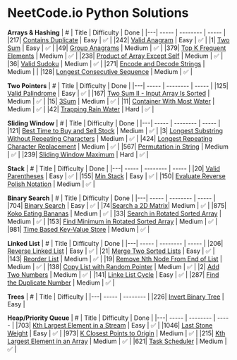 # NeetCode.io Python Solutions

**Arrays & Hashing**
| # | Title | Difficulty | Done |
|---| ----- | -------- | ----- |
|217| [Contains Duplicate](https://leetcode.com/problems/contains-duplicate/) | Easy | ✅ |
|242| [Valid Anagram](https://leetcode.com/problems/valid-anagram/) | Easy | ✅ |
|1| [Two Sum](https://leetcode.com/problems/two-sum/) | Easy | ✅ |
|49| [Group Anagrams](https://leetcode.com/problems/group-anagrams/) | Medium | ✅ |
|379| [Top K Frequent Elements](https://leetcode.com/problems/top-k-frequent-elements/) | Medium | ✅ |
|238| [Product of Array Except Self](https://leetcode.com/problems/product-of-array-except-self/) | Medium | ✅ |
|36| [Valid Sudoku](https://leetcode.com/problems/valid-sudoku/) | Medium | ✅ |
|271| [Encode and Decode Strings](https://leetcode.com/problems/encode-and-decode-strings/) | Medium | |
|128| [Longest Consecutive Sequence](https://leetcode.com/problems/longest-consecutive-sequence/) | Medium | ✅ |

**Two Pointers**
| # | Title | Difficulty | Done |
|---| ----- | -------- | ----- |
|125| [Valid Palindrome](https://leetcode.com/problems/valid-palindrome/) | Easy | ✅ |
|167| [Two Sum II - Input Array Is Sorted](https://leetcode.com/problems/two-sum-ii-input-array-is-sorted/) | Medium | ✅ |
|15| [3Sum](https://leetcode.com/problems/3sum/) | Medium | ✅ |
|11| [Container With Most Water](https://leetcode.com/problems/container-with-most-water/) | Medium | ✅ |
|42| [Trapping Rain Water](https://leetcode.com/problems/trapping-rain-water/) | Hard | ✅ |

**Sliding Window**
| # | Title | Difficulty | Done |
|---| ----- | -------- | ----- |
|121| [Best Time to Buy and Sell Stock](https://leetcode.com/problems/best-time-to-buy-and-sell-stock/) | Medium | ✅ |
|3| [Longest Substring Without Repeating Characters](https://leetcode.com/problems/longest-substring-without-repeating-characters/) | Medium | ✅ |
|424| [Longest Repeating Character Replacement](https://leetcode.com/problems/longest-repeating-character-replacement/) | Medium | ✅ |
|567| [Permutation in String](https://leetcode.com/problems/permutation-in-string/) | Medium | ✅ |
|239| [Sliding Window Maximum](https://leetcode.com/problems/sliding-window-maximum/) | Hard | ✅ |

**Stack**
| # | Title | Difficulty | Done |
|---| ----- | -------- | ----- |
|20| [Valid Parentheses](https://leetcode.com/problems/valid-parentheses/) | Easy | ✅ |
|155| [Min Stack](https://leetcode.com/problems/min-stack/) | Easy | ✅ |
|150| [Evaluate Reverse Polish Notation](https://leetcode.com/problems/evaluate-reverse-polish-notation/) | Medium | ✅ |

**Binary Search**
| # | Title | Difficulty | Done |
|---| ----- | -------- | ----- |
|704| [Binary Search](https://leetcode.com/problems/binary-search/) | Easy | ✅ |
|74|[Search a 2D Matrix](https://leetcode.com/problems/search-a-2d-matrix/)| Medium | ✅ |
|875| [Koko Eating Bananas](https://leetcode.com/problems/koko-eating-bananas/) | Medium | ✅ |
|33| [Search in Rotated Sorted Array](https://leetcode.com/problems/search-in-rotated-sorted-array/) | Medium | ✅ |
|153| [Find Minimum in Rotated Sorted Array](https://leetcode.com/problems/find-minimum-in-rotated-sorted-array/) | Medium | ✅ |
|981| [Time Based Key-Value Store]() | Medium | ✅ |

**Linked List**
| # | Title | Difficulty | Done |
|---| ----- | -------- | ----- |
|206| [Reverse Linked List](https://leetcode.com/problems/reverse-linked-list/) | Easy | ✅ |
|21| [Merge Two Sorted Lists](https://leetcode.com/problems/merge-two-sorted-lists/) | Easy | ✅ |
|143| [Reorder List](https://leetcode.com/problems/reorder-list/) | Medium | ✅ |
|19| [Remove Nth Node From End of List](https://leetcode.com/problems/remove-nth-node-from-end-of-list/) | Medium | ✅ |
|138| [Copy List with Random Pointer](https://leetcode.com/problems/copy-list-with-random-pointer/) | Medium | ✅ |
|2| [Add Two Numbers](https://leetcode.com/problems/add-two-numbers/) | Medium | ✅ |
|141| [Linke List Cycle](https://leetcode.com/problems/linked-list-cycle/) | Easy | ✅ |
|287| [Find the Duplicate Number](https://leetcode.com/problems/find-the-duplicate-number/) | Medium | ✅ |

**Trees**
| # | Title | Difficulty |
|---| ----- | -------- |
|226| [Invert Binary Tree](https://leetcode.com/problems/invert-binary-tree/) | Easy |

**Heap/Priority Queue**
| # | Title | Difficulty | Done |
|---| ----- | -------- | ----- |
|703| [Kth Largest Element in a Stream](https://leetcode.com/problems/kth-largest-element-in-a-stream/) | Easy | ✅ |
|1046| [Last Stone Weight](https://leetcode.com/problems/last-stone-weight/) | Easy | ✅ |
|973| [K Closest Points to Origin](https://leetcode.com/problems/k-closest-points-to-origin/) | Medium | ✅ |
|215| [Kth Largest Element in an Array](https://leetcode.com/problems/kth-largest-element-in-an-array/) | Medium | ✅ |
|621| [Task Scheduler](https://leetcode.com/problems/task-scheduler/) | Medium | ✅ |

